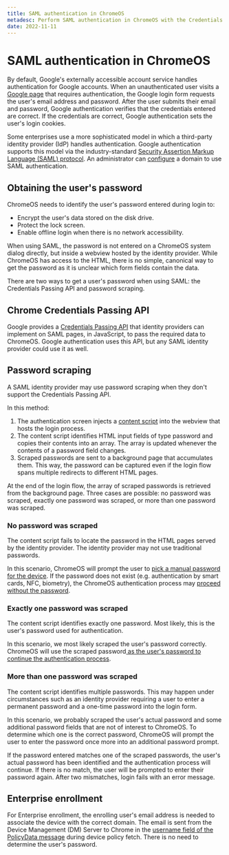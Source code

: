 ```yaml
---
title: SAML authentication in ChromeOS
metadesc: Perform SAML authentication in ChromeOS with the Credentials Passing API, password scraping, or enterprise enrollment.
date: 2022-11-11
---
```

# SAML authentication in ChromeOS

By default, Google's externally accessible account service handles
authentication for Google accounts. When an unauthenticated user visits a
[Google page](https://accounts.google.com/) that requires authentication, the
Google login form requests the user's email address and password. After the user
submits their email and password, Google authentication verifies that the
credentials entered are correct. If the credentials are correct, Google
authentication sets the user's login cookies.

Some enterprises use a more sophisticated model in which  a third-party identity
provider (IdP) handles authentication. Google authentication supports this model
via the industry-standard
[Security Assertion Markup Language (SAML)  protocol](https://en.wikipedia.org/wiki/Security_Assertion_Markup_Language).
An administrator can [configure](https://support.google.com/a?p=sso) a domain to
use SAML authentication.

## Obtaining the user's password

ChromeOS needs to identify the user's password entered during login to:

-  Encrypt the user's data stored on the disk drive.
-  Protect the lock screen.
-  Enable offline login when there is no network accessibility.

When using  SAML, the password is not entered on a ChromeOS system dialog
directly, but inside a webview hosted by the identity provider. While ChromeOS
has access to the HTML, there is no simple, canonical way to get the password as
it is unclear which form fields contain the data.

There are two ways to get a user's password when using SAML: the Credentials
Passing API and password scraping.

## Chrome Credentials Passing API

Google provides a
[Credentials Passing API](https://www.chromium.org/administrators/advanced-integration-for-saml-sso-on-chrome-devices)
that identity providers can implement on SAML pages, in JavaScript, to pass the
required data to ChromeOS. Google authentication uses this API, but any SAML
identity provider could use it as well.

## Password scraping

A SAML identity provider may use password scraping when they don't support the
Credentials Passing API.

In this method: 

1. The authentication screen injects a
    [content script](https://cs.chromium.org/chromium/src/chrome/browser/resources/gaia_auth_host/saml_injected.js)
    into the webview that hosts the login process. 
1. The content script identifies HTML input fields of type password and
    copies their contents into an array. The array is updated whenever the
    contents of a password field changes. 
1. Scraped passwords are sent to a background page that accumulates them.
    This way, the password can be captured even if the login flow spans
    multiple redirects to different HTML pages.

At the end of the login flow, the array of scraped passwords is retrieved from
the background page. Three cases are possible: no password was scraped, exactly
one password was scraped, or more than one password was scraped.

### No password was scraped 

The content script fails to locate the password in the HTML pages served by the
identity provider. The identity provider may not use traditional passwords.

In this scenario, ChromeOS will prompt the user to
[pick a manual password for the device](https://cs.chromium.org/chromium/src/chrome/browser/resources/chromeos/login/screen_gaia_signin.js?rcl=c4dd0ee9aebc827a18caa7cb0fdcf7c123d1a29f&l=981).
If the password does not exist (e.g. authentication by smart cards, NFC,
biometry), the ChromeOS authentication process may
[proceed without the password](https://cs.chromium.org/chromium/src/chrome/browser/resources/gaia_auth_host/authenticator.js?rcl=faf24c60e6177fe0dcda857ec257d84ebabddc0e&l=799).

### Exactly one password was scraped 

The content script identifies exactly one password. Most likely, this is the
user's password used for authentication.

In this scenario, we most likely scraped the user's password correctly. ChromeOS
will use the scraped
password[ as the user's password to continue the authentication process](https://cs.chromium.org/chromium/src/chrome/browser/resources/gaia_auth_host/authenticator.js?rcl=faf24c60e6177fe0dcda857ec257d84ebabddc0e&l=708).

### More than one password was scraped 

The content script identifies multiple passwords. This may happen under
circumstances such as an identity provider requiring a user to enter a permanent
password and a one-time password into the login form.

In this scenario, we probably scraped the user's actual password and some
additional password fields that are not of interest to ChromeOS. To determine
which one is the correct password, ChromeOS will prompt the user to enter the
password once more into an additional password prompt. 

If the password entered matches one of the scraped passwords, the user's actual
password has been identified and the authentication process will continue. If
there is no match, the user will be prompted to enter their password again.
After two mismatches, login fails with an error message.

## Enterprise enrollment

For Enterprise enrollment, the enrolling user's email address is needed to
associate the device with the correct domain. The email is sent from the Device
Management (DM) Server to Chrome in the
[username field of the PolicyData message](https://cs.chromium.org/chromium/src/components/policy/proto/device_management_backend.proto?rcl=d477c3a9479cbebc4c7c36b7b89d641abda404a2&l=448)
during device policy fetch.  There is no need to determine the user's
password.

